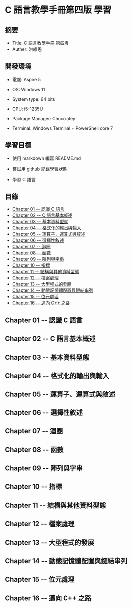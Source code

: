 # C 語言教學手冊第四版 學習 #

## 摘要 ##

* Title: C 語言教學手冊 第四版
* Auther: 洪維恩

## 開發環境 ##

* 電腦: Aspire 5

* OS: Windows 11

* System type: 64 bits

* CPU: i5-1235U

* Package Manager: Chocolatey

* Terminal: Windows Terminal + PowerShell core 7

## 學習目標 ##

* 使用 markdown 編寫 README.md

* 嘗試用 github 紀錄學習狀態

* 學習 C 語言

## 目錄 ##

* [Chapter 01 -- 認識 C 語言](#chapter-01----認識-c-語言)
* [Chapter 02 -- C 語言基本概述](#chapter-02----c-語言基本概述)
* [Chapter 03 -- 基本資料型態](#chapter-03----基本資料型態)
* [Chapter 04 -- 格式化的輸出與輸入](#chapter-04----格式化的輸出與輸入)
* [Chapter 05 -- 運算子、運算式與敘述](#chapter-05----運算子運算式與敘述)
* [Chapter 06 -- 選擇性敘述](#chapter-06----選擇性敘述)
* [Chapter 07 -- 迴圈](#chapter-07----迴圈)
* [Chapter 08 -- 函數](#chapter-08----函數)
* [Chapter 09 -- 陣列與字串](#chapter-09----陣列與字串)
* [Chapter 10 -- 指標](#chapter-10----指標)
* [Chapter 11 -- 結構與其他資料型態](#chapter-11----結構與其他資料型態)
* [Chapter 12 -- 檔案處理](#chapter-12----檔案處理)
* [Chapter 13 -- 大型程式的發展](#chapter-13----大型程式的發展)
* [Chapter 14 -- 動態記憶體配置與鏈結串列](#chapter-14----動態記憶體配置與鏈結串列)
* [Chapter 15 -- 位元處理](#chapter-15----位元處理)
* [Chapter 16 -- 邁向 C++ 之路](#chapter-16----邁向-c-之路)

## Chapter 01 -- 認識 C 語言 ##

## Chapter 02 -- C 語言基本概述 ##

## Chapter 03 -- 基本資料型態 ##

## Chapter 04 -- 格式化的輸出與輸入 ##

## Chapter 05 -- 運算子、運算式與敘述 ##

## Chapter 06 -- 選擇性敘述 ##

## Chapter 07 -- 迴圈 ##

## Chapter 08 -- 函數 ##

## Chapter 09 -- 陣列與字串 ##

## Chapter 10 -- 指標 ##

## Chapter 11 -- 結構與其他資料型態 ##

## Chapter 12 -- 檔案處理 ##

## Chapter 13 -- 大型程式的發展 ##

## Chapter 14 -- 動態記憶體配置與鏈結串列 ##

## Chapter 15 -- 位元處理 ##

## Chapter 16 -- 邁向 C++ 之路 ##
